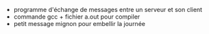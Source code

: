 

- programme d'échange de messages entre un serveur et son client
- commande gcc + fichier a.out pour compiler
- petit message mignon pour embellir la journée 
